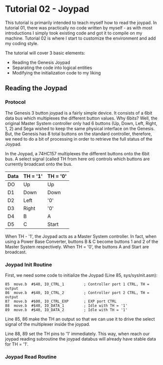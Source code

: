 # Tutorial 02 - Joypad

This tutorial is primarily intended to teach myself how to read the joypad. In tutorial 01, there was practically no code written by myself - as with most introductions I simply took existing code and got it to compile on my machine. Tutorial 02 is where I start to customize the environment and add my coding style.

The tutorial will cover 3 basic elements:

- Reading the Genesis Joypad
- Separating the code into logical entities
- Modifying the initialization code to my liking

## Reading the Joypad
### Protocol
The Genesis 3 button joypad is a fairly simple device. It consists of a 6bit data bus which multiplexes the different button values. Why 6bits? Well, the original Master System controller only had 6 buttons (Up, Down, Left, Right, 1, 2) and Sega wished to keep the same physical interface on the Genesis. But, the Genesis has 8 total buttons on the standard controller, therefore, we need to do a bit of processing in order to retrieve the full status of the Joypad.

In the Joypad, a 74HC157 multiplexes the different buttons onto the 6bit bus. A select signal (called TH from here on) controls which buttons are currently broadcast onto the bus.

Data | TH = '1' | TH = '0'
------------ | ------------- | -------------
DO | Up | Up 
D1 | Down | Down
D2 | Left | '0'
D3 | Right | '0'
D4 | B | A
D5 | C | Start

When TH - '1', the Joypad acts as a Master System controller. In fact, when using a Power Base Converter, buttons B & C become buttons 1 and 2 of the Master System respectively. When TH = '0', the buttons A and Start are broadcast.

### Joypad Init Routine
First, we need some code to initialize the Joypad (Line 85, sys/sysInit.asm):

```
85	move.b 	#$40, IO_CTRL_1	  		; Controller port 1 CTRL, TH = output
86	move.b 	#$40, IO_CTRL_2	 		; Controller port 2 CTRL, TH = output
87	move.b 	#$00, IO_CTRL_EXP 		; EXP port CTRL
88	move.b	#$40, IO_DATA_1			; Idle with TH = '1'
89	move.b	#$40, IO_DATA_2			; Idle with TH = '1'
```
Line 85, 86 make the TH an output so that we can use it to drive the select signal of the multiplexer inside the joypad.

Line 88, 89 set the TH pins to '1' immediately. This way, when reach our joypad reading subroutine the joypad databus will already have stable data for TH = '1'.

### Joypad Read Routine
